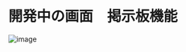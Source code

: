 # 開発中の画面　掲示板機能
![image](https://github.com/user-attachments/assets/4b1dbcd2-5341-4a01-a8fc-d52998be1608)
